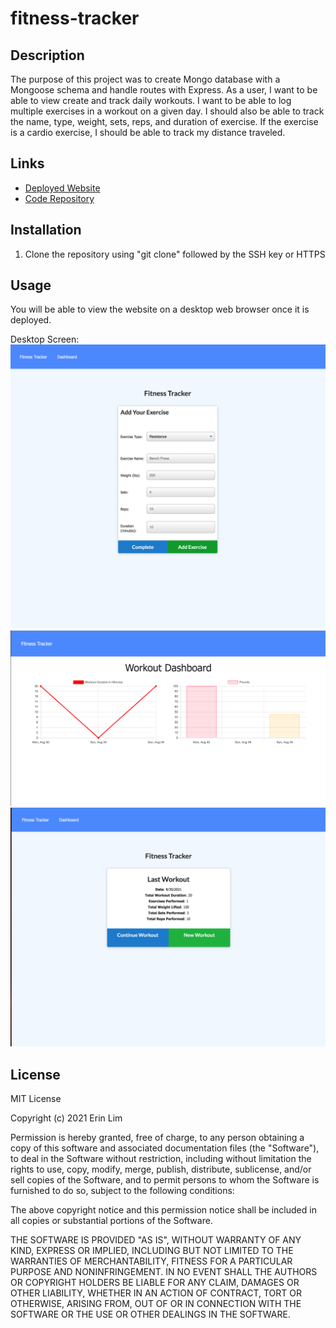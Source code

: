 # fitness-tracker

## Description

The purpose of this project was to create Mongo database with a Mongoose schema and handle routes with Express. As a user, I want to be able to view create and track daily workouts. I want to be able to log multiple exercises in a workout on a given day. I should also be able to track the name, type, weight, sets, reps, and duration of exercise. If the exercise is a cardio exercise, I should be able to track my distance traveled.
## Links
- [Deployed Website]()
- [Code Repository](https://github.com/erinlim2001/fitness-tracker)

## Installation

1. Clone the repository using "git clone" followed by the SSH key or HTTPS 

## Usage

You will be able to view the website on a desktop web browser once it is deployed.

Desktop Screen:
![Fitness Tracker](./assets/1.png)
![Fitness Tracker](./assets/2.png)
![Fitness Tracker](./assets/3.png)


## License

MIT License

Copyright (c) 2021 Erin Lim

Permission is hereby granted, free of charge, to any person obtaining a copy
of this software and associated documentation files (the "Software"), to deal
in the Software without restriction, including without limitation the rights
to use, copy, modify, merge, publish, distribute, sublicense, and/or sell
copies of the Software, and to permit persons to whom the Software is
furnished to do so, subject to the following conditions:

The above copyright notice and this permission notice shall be included in all
copies or substantial portions of the Software.

THE SOFTWARE IS PROVIDED "AS IS", WITHOUT WARRANTY OF ANY KIND, EXPRESS OR
IMPLIED, INCLUDING BUT NOT LIMITED TO THE WARRANTIES OF MERCHANTABILITY,
FITNESS FOR A PARTICULAR PURPOSE AND NONINFRINGEMENT. IN NO EVENT SHALL THE
AUTHORS OR COPYRIGHT HOLDERS BE LIABLE FOR ANY CLAIM, DAMAGES OR OTHER
LIABILITY, WHETHER IN AN ACTION OF CONTRACT, TORT OR OTHERWISE, ARISING FROM,
OUT OF OR IN CONNECTION WITH THE SOFTWARE OR THE USE OR OTHER DEALINGS IN THE
SOFTWARE.